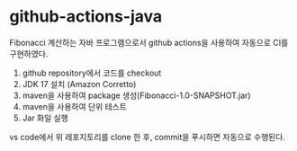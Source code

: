 # github-actions-java

Fibonacci 계산하는 자바 프로그램으로서 github actions을 사용하여 자동으로 CI를 구현하였다.
1) github repository에서 코드를 checkout
2) JDK 17 설치 (Amazon Corretto)
3) maven을 사용하여 package 생성(Fibonacci-1.0-SNAPSHOT.jar)
4) maven을 사용하여 단위 테스트
5) Jar 화일 실행

vs code에서 위 레포지토리를 clone 한 후, commit을 푸시하면 자동으로 수행된다.
